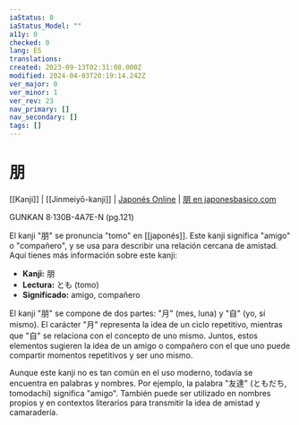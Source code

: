```yaml
---
iaStatus: 0
iaStatus_Model: ""
a11y: 0
checked: 0
lang: ES
translations: 
created: 2023-09-13T02:31:08.000Z
modified: 2024-04-03T20:19:14.242Z
ver_major: 0
ver_minor: 1
ver_rev: 23
nav_primary: []
nav_secondary: []
tags: []
---
```

# 朋

[[Kanji]] | [[Jinmeiyō-kanji]] | [Japonés Online](http://japonesonline.com/kanjis/busqueda/?s=%E6%9C%8B&x=0&y=0) | [朋 en japonesbasico.com](https://japonesbasico.com/kanji/%E6%9C%8B)

GUNKAN 8·130B-4A7E-N (pg.121)

El kanji "朋" se pronuncia "tomo" en [[japonés]]. Este kanji significa "amigo" o "compañero", y se usa para describir una relación cercana de amistad. Aquí tienes más información sobre este kanji:

- **Kanji:** 朋
- **Lectura:** とも (tomo)
- **Significado:** amigo, compañero

El kanji "朋" se compone de dos partes: "月" (mes, luna) y "自" (yo, sí mismo). El carácter "月" representa la idea de un ciclo repetitivo, mientras que "自" se relaciona con el concepto de uno mismo. Juntos, estos elementos sugieren la idea de un amigo o compañero con el que uno puede compartir momentos repetitivos y ser uno mismo.

Aunque este kanji no es tan común en el uso moderno, todavía se encuentra en palabras y nombres. Por ejemplo, la palabra "友達" (ともだち, tomodachi) significa "amigo". También puede ser utilizado en nombres propios y en contextos literarios para transmitir la idea de amistad y camaradería.